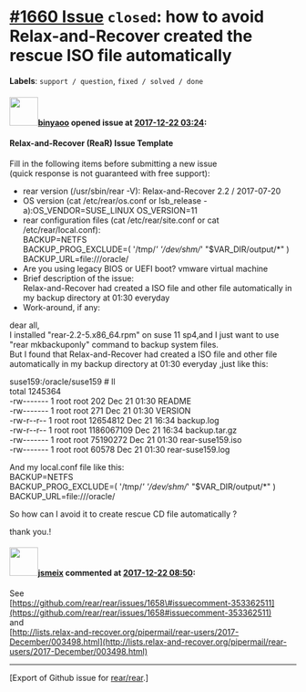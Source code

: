 [\#1660 Issue](https://github.com/rear/rear/issues/1660) `closed`: how to avoid Relax-and-Recover created the rescue ISO file automatically
===========================================================================================================================================

**Labels**: `support / question`, `fixed / solved / done`

#### <img src="https://avatars.githubusercontent.com/u/34760011?v=4" width="50">[binyaoo](https://github.com/binyaoo) opened issue at [2017-12-22 03:24](https://github.com/rear/rear/issues/1660):

#### Relax-and-Recover (ReaR) Issue Template

Fill in the following items before submitting a new issue  
(quick response is not guaranteed with free support):

-   rear version (/usr/sbin/rear -V): Relax-and-Recover 2.2 / 2017-07-20
-   OS version (cat /etc/rear/os.conf or lsb\_release
    -a):OS\_VENDOR=SUSE\_LINUX OS\_VERSION=11
-   rear configuration files (cat /etc/rear/site.conf or cat
    /etc/rear/local.conf):  
    BACKUP=NETFS  
    BACKUP\_PROG\_EXCLUDE=( '/tmp/*' '/dev/shm/*' "$VAR\_DIR/output/\*"
    )  
    BACKUP\_URL=file:///oracle/
-   Are you using legacy BIOS or UEFI boot? vmware virtual machine
-   Brief description of the issue:  
    Relax-and-Recover had created a ISO file and other file
    automatically in my backup directory at 01:30 everyday
-   Work-around, if any:

dear all,  
I installed "rear-2.2-5.x86\_64.rpm" on suse 11 sp4,and I just want to
use "rear mkbackuponly" command to backup system files.  
But I found that Relax-and-Recover had created a ISO file and other file
automatically in my backup directory at 01:30 everyday ,just like this:

suse159:/oracle/suse159 \# ll  
total 1245364  
-rw------- 1 root root 202 Dec 21 01:30 README  
-rw------- 1 root root 271 Dec 21 01:30 VERSION  
-rw-r--r-- 1 root root 12654812 Dec 21 16:34 backup.log  
-rw-r--r-- 1 root root 1186067109 Dec 21 16:34 backup.tar.gz  
-rw------- 1 root root 75190272 Dec 21 01:30 rear-suse159.iso  
-rw------- 1 root root 60578 Dec 21 01:30 rear-suse159.log

And my local.conf file like this:  
BACKUP=NETFS  
BACKUP\_PROG\_EXCLUDE=( '/tmp/*' '/dev/shm/*' "$VAR\_DIR/output/\*" )  
BACKUP\_URL=file:///oracle/

So how can I avoid it to create rescue CD file automatically ?

thank you.!

#### <img src="https://avatars.githubusercontent.com/u/1788608?u=925fc54e2ce01551392622446ece427f51e2f0ce&v=4" width="50">[jsmeix](https://github.com/jsmeix) commented at [2017-12-22 08:50](https://github.com/rear/rear/issues/1660#issuecomment-353552152):

See  
[https://github.com/rear/rear/issues/1658\#issuecomment-353362511](https://github.com/rear/rear/issues/1658#issuecomment-353362511)  
and  
[http://lists.relax-and-recover.org/pipermail/rear-users/2017-December/003498.html](http://lists.relax-and-recover.org/pipermail/rear-users/2017-December/003498.html)

------------------------------------------------------------------------

\[Export of Github issue for
[rear/rear](https://github.com/rear/rear).\]
